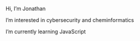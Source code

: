 Hi, I’m Jonathan

I’m interested in cybersecurity and cheminformatics

I’m currently learning JavaScript


<!---
chanjonathan/chanjonathan is a ✨ special ✨ repository because its `README.md` (this file) appears on your GitHub profile.
You can click the Preview link to take a look at your changes.
--->
